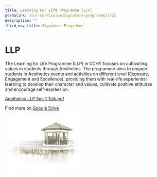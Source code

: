 ```yaml
---
title: Learning For Life Programme (LLP)
permalink: /our-curriculum/signature-programme/llp/
description: ""
third_nav_title: Signature Programme
---
```



# **LLP**

The Learning for Life Programme (LLP) in CCHY focuses on cultivating values in students through Aesthetics. The programme aims to engage students in Aesthetics events and activities on different level (Exposure, Engagement and Excellence); providing them with real-life experiential learning to develop their character and values, cultivate positive attitudes and encourage self-expression.

[Aesthetics LLP Sec 1 Talk.pdf](/files/2016%20Aesthetics%20LLP%20Sec%201%20Talk.pdf)

Find more on [Google Drive](https://drive.google.com/drive/folders/15NqZWutusqKUKlEYJm6kXCOtJzmG9k-H)

<img src="/images/pavilion.png" 
     style="width:50%">